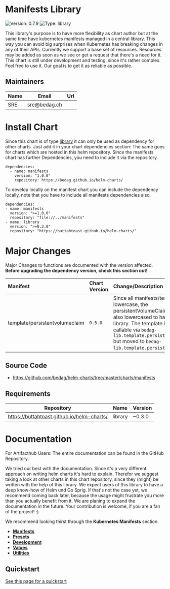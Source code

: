 # Manifests Library

![Version: 0.7.9](https://img.shields.io/badge/Version-0.7.9-informational?style=flat-square) ![Type: library](https://img.shields.io/badge/Type-library-informational?style=flat-square)

This library's purpose is to have more flexibility as chart author but at the same time have kubernetes manifests managed in a central library. This way you can avoid big surprises when Kubernetes has breaking changes in any of their APIs. Currently we support a base set of resources. Resources may be added as soon as we see or get a request that there's a need for it. This chart is still under development and testing, since it's rather complex. Feel free to use it. Our goal is to get it as reliable as possible.

## Maintainers

| Name | Email | Url |
| ---- | ------ | --- |
| SRE | sre@bedag.ch |  |

# Install Chart

Since this chart is of type [library](https://helm.sh/docs/topics/library_charts/) it can only be used as dependency for other charts. Just add it in your chart dependencies section:
The same goes for charts which are hosted in this helm repository. Since the manifests chart has further Dependencies, you need to include it via the repository.

```
dependencies:
  - name: manifests
    version: "1.0.0"
    repository: https://bedag.github.io/helm-charts/
```

To develop locally on the manifest chart you can include the dependency locally, note that you have to include all manifests dependencies also.

```
dependencies:
- name: manifests
  version: ">=1.0.0"
  repository: "file://../manifests"
- name: library
  version: ">=0.3.0"
  repository: "https://buttahtoast.github.io/helm-charts/"
```

# Major Changes

Major Changes to functions are documented with the version affected. **Before upgrading the dependency version, check this section out!**

| **Manifest** | **Chart Version** | **Change/Description** | **Commits/PRs** |
| :----------- | :---------------- | :--------------------- | :-------------- |
| template/persistentvolumeclaim | `0.5.0` | Since all manifests/templates are lowercase, the persistentVolumeClaim template was also lowercased to have a cleaner library. The template is no longer callable via `bedag-lib.template.persistentVolumeClaim` but moved to `bedag-lib.template.persistentvolumeclaim`. | * [PR 33](https://github.com/bedag/helm-charts/pull/33) |

## Source Code

* <https://github.com/bedag/helm-charts/tree/master/charts/manifests>

## Requirements

| Repository | Name | Version |
|------------|------|---------|
| https://buttahtoast.github.io/helm-charts/ | library | ~0.3.0 |

# Documentation

For Artifacthub Users: The entire documentation can be found in the GitHub Repository.

We tried our best with the documentation. Since it's a very different approach on writing helm charts it's hard to explain. Therefor we suggest taking a look at other charts in this chart repository, since they (might) be written with the help of this library. We expect users of this library to have a deep know-how of Helm und Go Sprig. If that's not the case yet, we recommend coming back later, because the usage might frustrate you more than you actually benefit from it. We are planing to expand the documentation in the future. Your contribution is welcome, if you are a fan of the project! :)

We recommend looking thirst through the **Kubernetes Manifests** section.

  * **[Manifests](./templates/manifests/README.md)**
  * **[Presets](./templates/presets/README.md)**
  * **[Development](./templates/README.md)**
  * **[Values](./templates/values/README.md)**
  * **[Utilities](./templates/utils/README.md)**

## Quickstart

[See this page for a quickstart](./templates/Quickstart.md)
